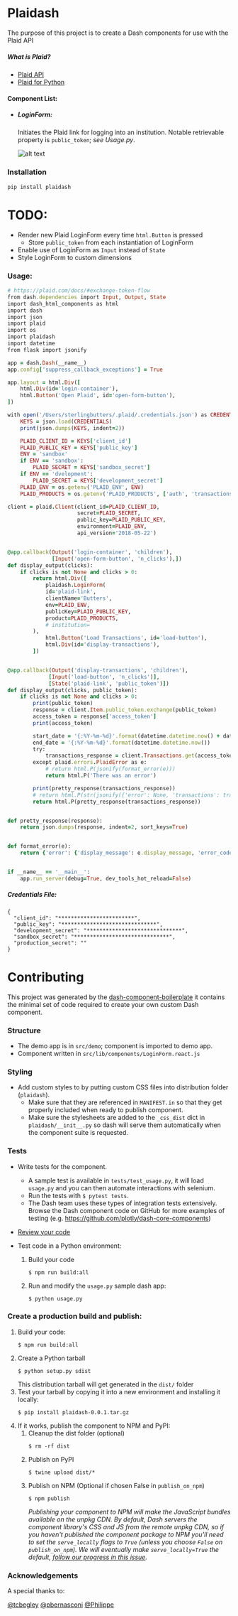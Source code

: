 # Plaidash 
The purpose of this project is to create a Dash components for use with the Plaid API
##### What is Plaid?
- [Plaid API](https://plaid.com/?utm_medium=cpc&utm_source=google&utm_term=plaid%20api&utm_campaign=US-Search-Brand&gclid=Cj0KCQiA14TjBRD_ARIsAOCmO9Z1PB-cu1krGvoDEy3oywUNwuufFpeqDHE9szcVJFPQ_0l7hTedfqYaAjxpEALw_wcB)
- [Plaid for Python](https://github.com/plaid/plaid-python)

#### Component List:
- ##### LoginForm:
    Initiates the Plaid link for logging into an institution. Notable retrievable property is `public_token`; *see Usage.py*.

    ![alt text](https://github.com/SterlingButters/plaidash/blob/master/PlaidDemo.gif)

### Installation
`pip install plaidash`

# TODO:
- Render new Plaid LoginForm every time `html.Button` is pressed
    - Store `public_token` from each instantiation of LoginForm
- Enable use of LoginForm as `Input` instead of `State`
- Style LoginForm to custom dimensions
    
### Usage:
```ruby
# https://plaid.com/docs/#exchange-token-flow
from dash.dependencies import Input, Output, State
import dash_html_components as html
import dash
import json
import plaid
import os
import plaidash
import datetime
from flask import jsonify

app = dash.Dash(__name__)
app.config['suppress_callback_exceptions'] = True

app.layout = html.Div([
    html.Div(id='login-container'),
    html.Button('Open Plaid', id='open-form-button'),
])

with open('/Users/sterlingbutters/.plaid/.credentials.json') as CREDENTIALS:
    KEYS = json.load(CREDENTIALS)
    print(json.dumps(KEYS, indent=2))

    PLAID_CLIENT_ID = KEYS['client_id']
    PLAID_PUBLIC_KEY = KEYS['public_key']
    ENV = 'sandbox'
    if ENV == 'sandbox':
        PLAID_SECRET = KEYS['sandbox_secret']
    if ENV == 'dvelopment':
        PLAID_SECRET = KEYS['development_secret']
    PLAID_ENV = os.getenv('PLAID_ENV', ENV)
    PLAID_PRODUCTS = os.getenv('PLAID_PRODUCTS', ['auth', 'transactions'])

client = plaid.Client(client_id=PLAID_CLIENT_ID,
                      secret=PLAID_SECRET,
                      public_key=PLAID_PUBLIC_KEY,
                      environment=PLAID_ENV,
                      api_version='2018-05-22')


@app.callback(Output('login-container', 'children'),
              [Input('open-form-button', 'n_clicks'),])
def display_output(clicks):
    if clicks is not None and clicks > 0:
        return html.Div([
            plaidash.LoginForm(
            id='plaid-link',
            clientName='Butters',
            env=PLAID_ENV,
            publicKey=PLAID_PUBLIC_KEY,
            product=PLAID_PRODUCTS,
            # institution=
        ),
            html.Button('Load Transactions', id='load-button'),
            html.Div(id='display-transactions'),
        ])


@app.callback(Output('display-transactions', 'children'),
             [Input('load-button', 'n_clicks')],
             [State('plaid-link', 'public_token')])
def display_output(clicks, public_token):
    if clicks is not None and clicks > 0:
        print(public_token)
        response = client.Item.public_token.exchange(public_token)
        access_token = response['access_token']
        print(access_token)

        start_date = '{:%Y-%m-%d}'.format(datetime.datetime.now() + datetime.timedelta(-30))
        end_date = '{:%Y-%m-%d}'.format(datetime.datetime.now())
        try:
            transactions_response = client.Transactions.get(access_token=access_token, start_date=start_date, end_date=end_date)
        except plaid.errors.PlaidError as e:
            # return html.P(jsonify(format_error(e)))
            return html.P('There was an error')

        print(pretty_response(transactions_response))
        # return html.P(str(jsonify({'error': None, 'transactions': transactions_response})))
        return html.P(pretty_response(transactions_response))


def pretty_response(response):
    return json.dumps(response, indent=2, sort_keys=True)


def format_error(e):
    return {'error': {'display_message': e.display_message, 'error_code': e.code, 'error_type': e.type,}} # 'error_message': e.message } }


if __name__ == '__main__':
    app.run_server(debug=True, dev_tools_hot_reload=False)
```
##### Credentials File:
    {
      "client_id": "************************",
      "public_key": "******************************",
      "development_secret": "******************************",
      "sandbox_secret": "******************************",
      "production_secret": ""
    }

# Contributing
This project was generated by the [dash-component-boilerplate](https://github.com/plotly/dash-component-boilerplate) it contains the minimal set of code required to create your own custom Dash component.

### Structure 
- The demo app is in `src/demo`; component is imported to demo app.
- Component written in `src/lib/components/LoginForm.react.js`

### Styling
- Add custom styles to by putting custom CSS files into distribution folder (`plaidash`).
    - Make sure that they are referenced in `MANIFEST.in` so that they get properly included when ready to publish component.
    - Make sure the stylesheets are added to the `_css_dist` dict in `plaidash/__init__.py` so dash will serve them automatically 
    when the component suite is requested.
    
### Tests
- Write tests for the component.
    - A sample test is available in `tests/test_usage.py`, it will load `usage.py` and you can then automate interactions 
    with selenium.
    - Run the tests with `$ pytest tests`.
    - The Dash team uses these types of integration tests extensively. Browse the Dash component code on GitHub for more 
    examples of testing (e.g. https://github.com/plotly/dash-core-components)
- [Review your code](./review_checklist.md)

- Test code in a Python environment:
    1. Build your code
        ```
        $ npm run build:all
        ```
    2. Run and modify the `usage.py` sample dash app:
        ```
        $ python usage.py
        ```

### Create a production build and publish:
1. Build your code:
    ```
    $ npm run build:all
    ```
2. Create a Python tarball
    ```
    $ python setup.py sdist
    ```
    This distribution tarball will get generated in the `dist/` folder
3. Test your tarball by copying it into a new environment and installing it locally:
    ```
    $ pip install plaidash-0.0.1.tar.gz
    ```
4. If it works, publish the component to NPM and PyPI:
    1. Cleanup the dist folder (optional)
        ```
        $ rm -rf dist
        ```
    2. Publish on PyPI
        ```
        $ twine upload dist/*
        ```
    3. Publish on NPM (Optional if chosen False in `publish_on_npm`)
        ```
        $ npm publish
        ```
        _Publishing your component to NPM will make the JavaScript bundles available on the unpkg CDN. By default, 
        Dash servers the component library's CSS and JS from the remote unpkg CDN, so if you haven't published the 
        component package to NPM you'll need to set the `serve_locally` flags to `True` (unless you choose `False` on 
        `publish_on_npm`). We will eventually make `serve_locally=True` the default, 
        [follow our progress in this issue](https://github.com/plotly/dash/issues/284)._

### Acknowledgements
A special thanks to:

 [@tcbegley](https://community.plot.ly/u/tcbegley)
 [@pbernasconi](https://github.com/pbernasconi/react-plaid-link)
 [@Philippe](https://community.plot.ly/u/Philippe)
